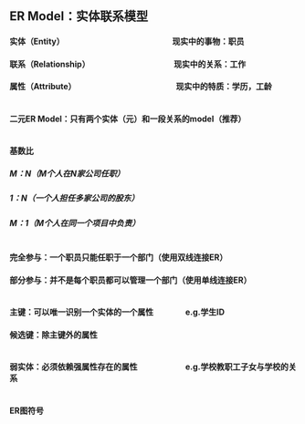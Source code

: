 ## ER Model：实体联系模型
#### 实体（Entity）　　　　　　　　　　　　　　现实中的事物：职员
#### 联系（Relationship）　　　　　　　　　　　现实中的关系：工作
#### 属性（Attribute）　　　　　　　　　　　　　现实中的特质：学历，工龄　<br/><br/>
#### 二元ER Model：只有两个实体（元）和一段关系的model（推荐）　<br/><br/>
#### 基数比
##### M：N（M个人在N家公司任职）      
##### 1：N（一个人担任多家公司的股东）     
##### M：1（M个人在同一个项目中负责）　<br/><br/>
#### 完全参与：一个职员只能任职于一个部门（使用双线连接ER）
#### 部分参与：并不是每个职员都可以管理一个部门（使用单线连接ER）　<br/><br/>
#### 主键：可以唯一识别一个实体的一个属性　　　　e.g.学生ID
#### 候选键：除主键外的属性　　<br/><br/>
#### 弱实体：必须依赖强属性存在的属性　　　　　　e.g.学校教职工子女与学校的关系　<br/><br/>
#### ER图符号

